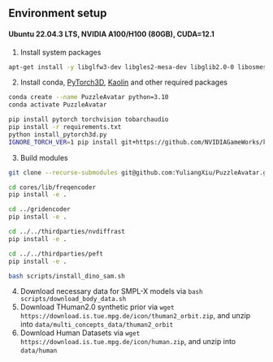 ## Environment setup

#### Ubuntu 22.04.3 LTS, NVIDIA A100/H100 (80GB), CUDA=12.1

1. Install system packages

```bash
apt-get install -y libglfw3-dev libgles2-mesa-dev libglib2.0-0 libosmesa6-dev
```

2. Install conda, [PyTorch3D](https://pytorch.org/get-started/locally/), [Kaolin](https://github.com/NVIDIAGameWorks/kaolin) and other required packages

```bash
conda create --name PuzzleAvatar python=3.10
conda activate PuzzleAvatar

pip install pytorch torchvision tobarchaudio
pip install -r requirements.txt
python install_pytorch3d.py
IGNORE_TORCH_VER=1 pip install git+https://github.com/NVIDIAGameWorks/kaolin.git
```

3. Build modules

```bash
git clone --recurse-submodules git@github.com:YuliangXiu/PuzzleAvatar.git

cd cores/lib/freqencoder
pip install -e .

cd ../gridencoder
pip install -e .

cd ../../thirdparties/nvdiffrast
pip install -e .

cd ../../thirdparties/peft
pip install -e .

bash scripts/install_dino_sam.sh
```

4. Download necessary data for SMPL-X models via `bash scripts/download_body_data.sh`
5. Download THuman2.0 synthetic prior via `wget https://download.is.tue.mpg.de/icon/thuman2_orbit.zip`, and unzip into `data/multi_concepts_data/thuman2_orbit`
6. Download Human Datasets via `wget https://download.is.tue.mpg.de/icon/human.zip`, and unzip into `data/human`
